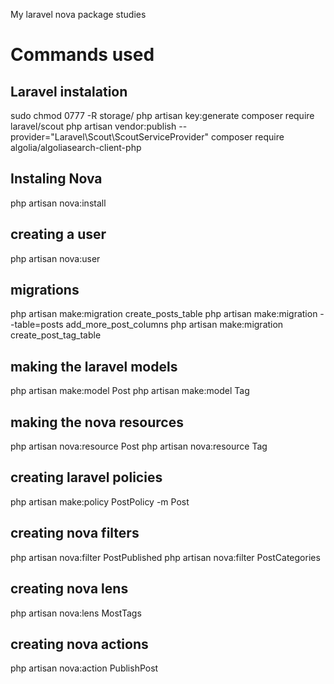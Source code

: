 My laravel nova package studies

# Commands used

## Laravel instalation
sudo chmod 0777 -R storage/
php artisan key:generate
composer require laravel/scout
php artisan vendor:publish --provider="Laravel\Scout\ScoutServiceProvider"
composer require algolia/algoliasearch-client-php

## Instaling Nova
php artisan nova:install

## creating a user
php artisan nova:user

## migrations
php artisan make:migration create_posts_table
php artisan make:migration --table=posts add_more_post_columns
php artisan make:migration create_post_tag_table

## making the laravel models
php artisan make:model Post
php artisan make:model Tag


## making the nova resources
php artisan nova:resource Post
php artisan nova:resource Tag


## creating laravel policies
php artisan make:policy PostPolicy -m Post

## creating nova filters
php artisan nova:filter PostPublished
php artisan nova:filter PostCategories


## creating nova lens
php artisan nova:lens MostTags

## creating nova actions
php artisan nova:action PublishPost
